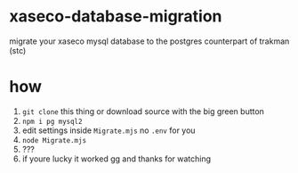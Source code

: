 # xaseco-database-migration
migrate your xaseco mysql database to the postgres counterpart of trakman (stc)

# how
1. `git clone` this thing or download source with the big green button
2. `npm i pg mysql2`
3. edit settings inside `Migrate.mjs` no `.env` for you
4. `node Migrate.mjs`
5. ???
6. if youre lucky it worked gg and thanks for watching
